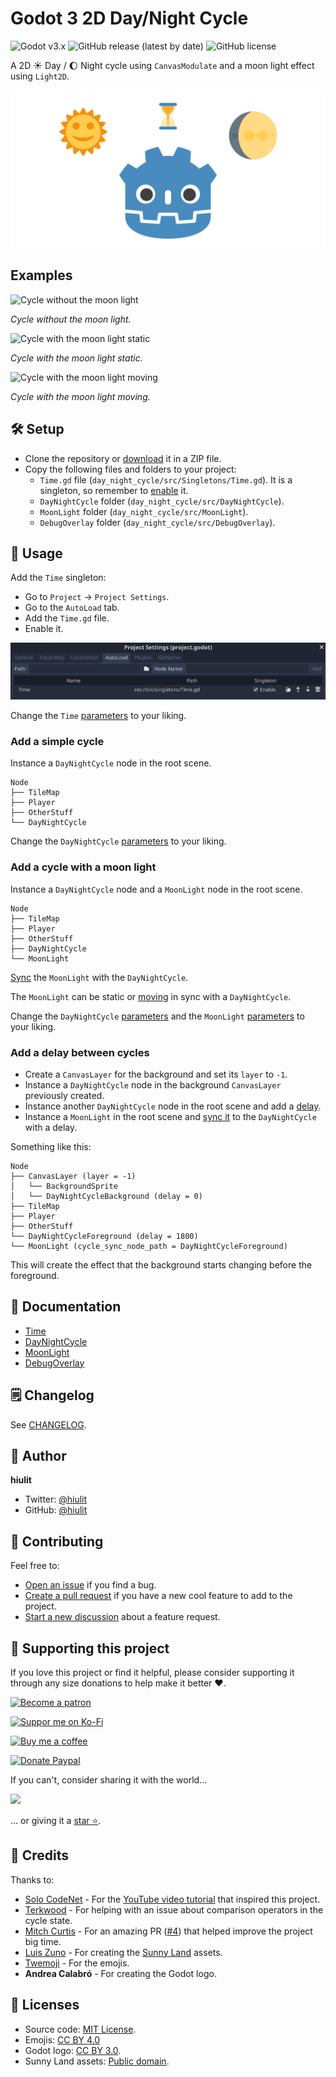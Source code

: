 # Godot 3 2D Day/Night Cycle

<img alt="Godot v3.x" src="https://img.shields.io/badge/Godot-v3.x-%23478cbf?logo=godot-engine&logoColor=white&style=flat-square" />
<img alt="GitHub release (latest by date)" src="https://img.shields.io/github/v/release/hiulit/Godot-3-2D-Day-Night-Cycle?&style=flat-square" />
<img alt="GitHub license" src="https://img.shields.io/github/license/hiulit/Godot-3-2D-Day-Night-Cycle?&style=flat-square" />

A 2D ☀️ Day / 🌔 Night cycle using `CanvasModulate` and a moon light effect using `Light2D`.

![Godot 3 2D Day/Night Cycle Banner](example_images/godot_3_2D_day_night_cycle_banner.jpg)

## Examples

![Cycle without the moon light](example_images/day_night_cycle_godot_3-no-moon.gif)

*Cycle without the moon light.*

![Cycle with the moon light static](example_images/day_night_cycle_godot_3-with-moon.gif)

*Cycle with the moon light static.*

![Cycle with the moon light moving](example_images/day_night_cycle_godot_3-with-moving-moon.gif)

*Cycle with the moon light moving.*
## 🛠️ Setup

- Clone the repository or [download](https://github.com/hiulit/Godot-3-2D-Day-Night-Cycle/archive/master.zip) it in a ZIP file.
- Copy the following files and folders to your project:
    - `Time.gd` file (`day_night_cycle/src/Singletons/Time.gd`). It is a singleton, so remember to [enable](https://docs.godotengine.org/en/stable/getting_started/step_by_step/singletons_autoload.html) it.
    - `DayNightCycle` folder (`day_night_cycle/src/DayNightCycle`).
    - `MoonLight` folder (`day_night_cycle/src/MoonLight`).
    - `DebugOverlay` folder (`day_night_cycle/src/DebugOverlay`).

## 🚀 Usage

Add the `Time` singleton:

- Go to `Project` -> `Project Settings`.
- Go to the `AutoLoad` tab.
- Add the `Time.gd` file.
- Enable it.

![Enable the Time.gd singleton](example_images/enable_time_singleton.png)

Change the `Time` [parameters](docs/TIME.md#parameters) to your liking.

### Add a simple cycle

Instance a `DayNightCycle` node in the root scene.

```
Node
├── TileMap
├── Player
├── OtherStuff
└── DayNightCycle
```

Change the `DayNightCycle` [parameters](docs/DAY_NIGHT_CYCLE.md#parameters) to your liking.

### Add a cycle with a moon light

Instance a `DayNightCycle` node and a `MoonLight` node in the root scene.

```
Node
├── TileMap
├── Player
├── OtherStuff
├── DayNightCycle
└── MoonLight
```

[Sync](docs/MOON_LIGHT.md#cycle-sync-node-path) the `MoonLight` with the `DayNightCycle`.

The `MoonLight` can be static or [moving](docs/MOON_LIGHT.md#move) in sync with a `DayNightCycle`.

Change the `DayNightCycle` [parameters](docs/DAY_NIGHT_CYCLE.md#parameters) and the `MoonLight` [parameters](docs/MOON_LIGHT.md#parameters) to your liking.

### Add a delay between cycles

- Create a `CanvasLayer` for the background and set its `layer` to `-1`.
- Instance a `DayNightCycle` node in the background `CanvasLayer` previously created.
- Instance another `DayNightCycle` node in the root scene and add a [delay](docs/DAY_NIGHT_CYCLE.md#delay).
- Instance a `MoonLight` in the root scene and [sync it](docs/MOON_LIGHT.md#cycle-sync-node-path) to the `DayNightCycle` with a delay.

Something like this:

```
Node
├── CanvasLayer (layer = -1)
│   └── BackgroundSprite
│   └── DayNightCycleBackground (delay = 0)
├── TileMap
├── Player
├── OtherStuff
└── DayNightCycleForeground (delay = 1800)
└── MoonLight (cycle_sync_node_path = DayNightCycleForeground)
```

This will create the effect that the background starts changing before the foreground.

## 📑 Documentation

- [Time](docs/TIME.md)
- [DayNightCycle](docs/DAY_NIGHT_CYCLE.md)
- [MoonLight](docs/MOON_LIGHT.md)
- [DebugOverlay](docs/DEBUG_OVERLAY.md)

## 🗒️ Changelog

See [CHANGELOG](/CHANGELOG.md).

## 👤 Author

**hiulit**

- Twitter: [@hiulit](https://twitter.com/hiulit)
- GitHub: [@hiulit](https://github.com/kefhiulitranabg)

## 🤝 Contributing

Feel free to:

- [Open an issue](https://github.com/hiulit/RetroPie-Godot-Game-Engine-Emulator/issues) if you find a bug.
- [Create a pull request](https://github.com/hiulit/RetroPie-Godot-Game-Engine-Emulator/pulls) if you have a new cool feature to add to the project.
- [Start a new discussion]() about a feature request.

## 🙌 Supporting this project

If you love this project or find it helpful, please consider supporting it through any size donations to help make it better ❤️.

[![Become a patron](https://img.shields.io/badge/Become_a_patron-ff424d?logo=Patreon&style=for-the-badge&logoColor=white)](https://www.patreon.com/hiulit)

[![Suppor me on Ko-Fi](https://img.shields.io/badge/Support_me_on_Ko--fi-F16061?logo=Ko-fi&style=for-the-badge&logoColor=white)](https://ko-fi.com/F2F7136ND)

[![Buy me a coffee](https://img.shields.io/badge/Buy_me_a_coffee-FFDD00?logo=buy-me-a-coffee&style=for-the-badge&logoColor=black)](https://www.buymeacoffee.com/hiulit)

[![Donate Paypal](https://img.shields.io/badge/PayPal-00457C?logo=PayPal&style=for-the-badge&label=Donate)](https://www.paypal.com/paypalme/hiulit)

If you can't, consider sharing it with the world...

[![](https://img.shields.io/badge/Share_on_Twitter-1DA1F2?style=for-the-badge&logo=twitter&logoColor=white)](https://twitter.com/intent/tweet?url=https%3A%2F%2Fgithub.com%2Fhiulit%2FGodot-3-2D-Day-Night-Cycle&text=%22Godot%203%202D%20Day%2FNight%20Cycle%22%3A%20A%202D%20%E2%98%80%EF%B8%8F%20Day%20%2F%20%F0%9F%8C%94%20Night%20cycle%20using%20CanvasModulate%20and%20a%20moon%20light%20effect%20using%20Light2D)

... or giving it a [star ⭐️](https://github.com/hiulit/Godot-3-2D-Day-Night-Cycle/stargazers).

## 👏 Credits

Thanks to:

- [Solo CodeNet](https://twitter.com/codenetsolo) - For the [YouTube video tutorial](https://www.youtube.com/watch?v=sz8fyzvB6q0) that inspired this project.
- [Terkwood](https://github.com/Terkwood) - For helping with an issue about comparison operators in the cycle state.
- [Mitch Curtis](https://github.com/mitchcurtis) - For an amazing PR ([#4](https://github.com/hiulit/Godot-3-2D-Day-Night-Cycle/pull/4)) that helped improve the project big time.
- [Luis Zuno](https://twitter.com/ansimuz) - For creating the [Sunny Land](https://opengameart.org/content/sunny-land-2d-pixel-art-pack) assets.
- [Twemoji](https://twemoji.twitter.com/) - For the emojis.
- **Andrea Calabró** - For creating the Godot logo.


## 📝 Licenses

- Source code: [MIT License](/LICENSE).
- Emojis: [CC BY 4.0](https://creativecommons.org/licenses/by/4.0/)
- Godot logo: [CC BY 3.0](https://creativecommons.org/licenses/by/3.0/).
- Sunny Land assets: [Public domain](https://creativecommons.org/publicdomain/zero/1.0/deed).


